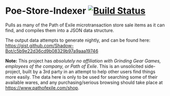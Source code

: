 # Poe-Store-Indexer [![Build Status](https://travis-ci.com/shadowmoose/PoE-Store-Indexer.svg?branch=master)](https://travis-ci.com/shadowmoose/PoE-Store-Indexer)
Pulls as many of the Path of Exile microtransaction store sale items as it can find, and compiles them into a JSON data structure.

The output data attempts to generate nightly, and can be found here: https://gist.github.com/Shadow-Bot/c5b9e22d36cd9b08329b97a9aaa19746

**Note:** This project has *absolutely no affiliation with Grinding Gear Games, employees of the company, or Path of Exile*. This is an unsolicited side-project, built by a 3rd party in an attempt to help other users find things more easily. The data here is only to be used for searching some of their available wares, and any purchasing/serious browsing should take place at https://www.pathofexile.com/shop.
